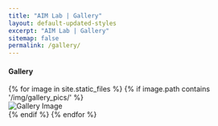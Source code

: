 ```yaml
---
title: "AIM Lab | Gallery"
layout: default-updated-styles
excerpt: "AIM Lab | Gallery"
sitemap: false
permalink: /gallery/
---
```

<div class="gallery-hero-container">
</div>

<h4 class="publications-title">Gallery</h4>
<div class="gallery">
  {% for image in site.static_files %}
    {% if image.path contains '/img/gallery_pics/' %}
      <div class="gallery-item">
        <img src="{{ image.path }}" alt="Gallery Image">
      </div>
    {% endif %}
  {% endfor %}
</div>

<div style="padding-bottom: 36px;"></div>




